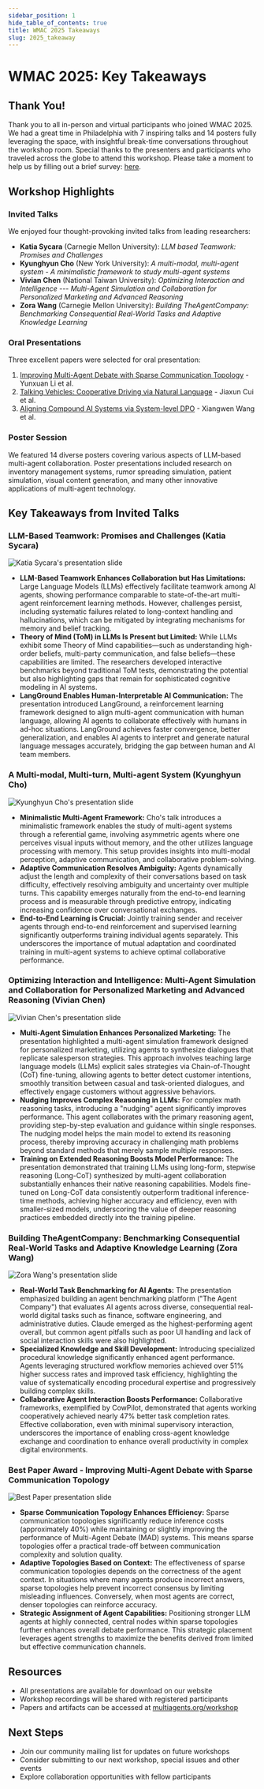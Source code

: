 ```yaml
---
sidebar_position: 1
hide_table_of_contents: true
title: WMAC 2025 Takeaways
slug: 2025_takeaway
---
```


# WMAC 2025: Key Takeaways

## Thank You!
Thank you to all in-person and virtual participants who joined WMAC 2025. We had a great time in Philadelphia with 7 inspiring talks and 14 posters fully leveraging the space, with insightful break-time conversations throughout the workshop room. Special thanks to the presenters and participants who traveled across the globe to attend this workshop. Please take a moment to help us by filling out a brief survey: [here](/2025-survey).

## Workshop Highlights

### Invited Talks
We enjoyed four thought-provoking invited talks from leading researchers:
- **Katia Sycara** (Carnegie Mellon University): *LLM based Teamwork: Promises and Challenges*
- **Kyunghyun Cho** (New York University): *A multi-modal, multi-agent system - A minimalistic framework to study multi-agent systems*
- **Vivian Chen** (National Taiwan University): *Optimizing Interaction and Intelligence --- Multi-Agent Simulation and Collaboration for Personalized Marketing and Advanced Reasoning*
- **Zora Wang** (Carnegie Mellon University): *Building TheAgentCompany: Benchmarking Consequential Real-World Tasks and Adaptive Knowledge Learning*

### Oral Presentations
Three excellent papers were selected for oral presentation:
1. [Improving Multi-Agent Debate with Sparse Communication Topology](https://arxiv.org/pdf/2406.11776) - Yunxuan Li et al.
2. [Talking Vehicles: Cooperative Driving via Natural Language](/2025_artifacts/talking_vehicles_cooperative_driving_via_natural_language.pdf) - Jiaxun Cui et al.
3. [Aligning Compound AI Systems via System-level DPO](/2025_artifacts/aligning_compound_ai_systems_via_system_level_dpo.pdf) - Xiangwen Wang et al.

### Poster Session
We featured 14 diverse posters covering various aspects of LLM-based multi-agent collaboration. Poster presentations included research on inventory management systems, rumor spreading simulation, patient simulation, visual content generation, and many other innovative applications of multi-agent technology.

## Key Takeaways from Invited Talks

### LLM-Based Teamwork: Promises and Challenges (Katia Sycara)

<div style={{textAlign: 'center', margin: '1.5rem 0'}}>
  <img src="/2025_talks/screen_talk_1.png" alt="Katia Sycara's presentation slide" style={{maxWidth: '90%', borderRadius: '8px', boxShadow: '0 4px 8px rgba(0,0,0,0.15)', border: '1px solid #e5e9f0'}} />
</div>

- **LLM-Based Teamwork Enhances Collaboration but Has Limitations:**
  Large Language Models (LLMs) effectively facilitate teamwork among AI agents, showing performance comparable to state-of-the-art multi-agent reinforcement learning methods. However, challenges persist, including systematic failures related to long-context handling and hallucinations, which can be mitigated by integrating mechanisms for memory and belief tracking.
- **Theory of Mind (ToM) in LLMs Is Present but Limited:**
  While LLMs exhibit some Theory of Mind capabilities—such as understanding high-order beliefs, multi-party communication, and false beliefs—these capabilities are limited. The researchers developed interactive benchmarks beyond traditional ToM tests, demonstrating the potential but also highlighting gaps that remain for sophisticated cognitive modeling in AI systems.
- **LangGround Enables Human-Interpretable AI Communication:**
  The presentation introduced LangGround, a reinforcement learning framework designed to align multi-agent communication with human language, allowing AI agents to collaborate effectively with humans in ad-hoc situations. LangGround achieves faster convergence, better generalization, and enables AI agents to interpret and generate natural language messages accurately, bridging the gap between human and AI team members.


### A Multi-modal, Multi-turn, Multi-agent System (Kyunghyun Cho)

<div style={{textAlign: 'center', margin: '1.5rem 0'}}>
  <img src="/2025_talks/screen_talk_2.png" alt="Kyunghyun Cho's presentation slide" style={{maxWidth: '90%', borderRadius: '8px', boxShadow: '0 4px 8px rgba(0,0,0,0.15)', border: '1px solid #e5e9f0'}} />
</div>

- **Minimalistic Multi-Agent Framework:**
  Cho's talk introduces a minimalistic framework enables the study of multi-agent systems through a referential game, involving asymmetric agents where one perceives visual inputs without memory, and the other utilizes language processing with memory. This setup provides insights into multi-modal perception, adaptive communication, and collaborative problem-solving.
- **Adaptive Communication Resolves Ambiguity:**
  Agents dynamically adjust the length and complexity of their conversations based on task difficulty, effectively resolving ambiguity and uncertainty over multiple turns. This capability emerges naturally from the end-to-end learning process and is measurable through predictive entropy, indicating increasing confidence over conversational exchanges.
- **End-to-End Learning is Crucial:**
  Jointly training sender and receiver agents through end-to-end reinforcement and supervised learning significantly outperforms training individual agents separately. This underscores the importance of mutual adaptation and coordinated training in multi-agent systems to achieve optimal collaborative performance.


### Optimizing Interaction and Intelligence: Multi-Agent Simulation and Collaboration for Personalized Marketing and Advanced Reasoning (Vivian Chen)

<div style={{textAlign: 'center', margin: '1.5rem 0'}}>
  <img src="/2025_talks/screen_talk_3.png" alt="Vivian Chen's presentation slide" style={{maxWidth: '90%', borderRadius: '8px', boxShadow: '0 4px 8px rgba(0,0,0,0.15)', border: '1px solid #e5e9f0'}} />
</div>

- **Multi-Agent Simulation Enhances Personalized Marketing:**
  The presentation highlighted a multi-agent simulation framework designed for personalized marketing, utilizing agents to synthesize dialogues that replicate salesperson strategies. This approach involves teaching large language models (LLMs) explicit sales strategies via Chain-of-Thought (CoT) fine-tuning, allowing agents to better detect customer intentions, smoothly transition between casual and task-oriented dialogues, and effectively engage customers without aggressive behaviors.
- **Nudging Improves Complex Reasoning in LLMs:**
  For complex math reasoning tasks, introducing a "nudging" agent significantly improves performance. This agent collaborates with the primary reasoning agent, providing step-by-step evaluation and guidance within single responses. The nudging model helps the main model to extend its reasoning process, thereby improving accuracy in challenging math problems beyond standard methods that merely sample multiple responses.
- **Training on Extended Reasoning Boosts Model Performance:**
  The presentation demonstrated that training LLMs using long-form, stepwise reasoning (Long-CoT) synthesized by multi-agent collaboration substantially enhances their native reasoning capabilities. Models fine-tuned on Long-CoT data consistently outperform traditional inference-time methods, achieving higher accuracy and efficiency, even with smaller-sized models, underscoring the value of deeper reasoning practices embedded directly into the training pipeline.


### Building TheAgentCompany: Benchmarking Consequential Real-World Tasks and Adaptive Knowledge Learning (Zora Wang)

<div style={{textAlign: 'center', margin: '1.5rem 0'}}>
  <img src="/2025_talks/screen_talk_4.png" alt="Zora Wang's presentation slide" style={{maxWidth: '90%', borderRadius: '8px', boxShadow: '0 4px 8px rgba(0,0,0,0.15)', border: '1px solid #e5e9f0'}} />
</div>

- **Real-World Task Benchmarking for AI Agents:**
  The presentation emphasized building an agent benchmarking platform ("The Agent Company") that evaluates AI agents across diverse, consequential real-world digital tasks such as finance, software engineering, and administrative duties. Claude emerged as the highest-performing agent overall, but common agent pitfalls such as poor UI handling and lack of social interaction skills were also highlighted.
- **Specialized Knowledge and Skill Development:**
  Introducing specialized procedural knowledge significantly enhanced agent performance. Agents leveraging structured workflow memories achieved over 51% higher success rates and improved task efficiency, highlighting the value of systematically encoding procedural expertise and progressively building complex skills.
- **Collaborative Agent Interaction Boosts Performance:**
  Collaborative frameworks, exemplified by CowPilot, demonstrated that agents working cooperatively achieved nearly 47% better task completion rates. Effective collaboration, even with minimal supervisory interaction, underscores the importance of enabling cross-agent knowledge exchange and coordination to enhance overall productivity in complex digital environments.

### Best Paper Award - Improving Multi-Agent Debate with Sparse Communication Topology

<div style={{textAlign: 'center', margin: '1.5rem 0'}}>
  <img src="/2025_talks/screen_talk_best_oral.png" alt="Best Paper presentation slide" style={{maxWidth: '90%', borderRadius: '8px', boxShadow: '0 4px 8px rgba(0,0,0,0.15)', border: '1px solid #e5e9f0'}} />
</div>

- **Sparse Communication Topology Enhances Efficiency:**
  Sparse communication topologies significantly reduce inference costs (approximately 40%) while maintaining or slightly improving the performance of Multi-Agent Debate (MAD) systems. This means sparse topologies offer a practical trade-off between communication complexity and solution quality.
- **Adaptive Topologies Based on Context:**
  The effectiveness of sparse communication topologies depends on the correctness of the agent context. In situations where many agents produce incorrect answers, sparse topologies help prevent incorrect consensus by limiting misleading influences. Conversely, when most agents are correct, denser topologies can reinforce accuracy.
- **Strategic Assignment of Agent Capabilities:**
  Positioning stronger LLM agents at highly connected, central nodes within sparse topologies further enhances overall debate performance. This strategic placement leverages agent strengths to maximize the benefits derived from limited but effective communication channels.


## Resources
- All presentations are available for download on our website
- Workshop recordings will be shared with registered participants
- Papers and artifacts can be accessed at [multiagents.org/workshop](https://multiagents.org/workshop)

## Next Steps
- Join our community mailing list for updates on future workshops
- Consider submitting to our next workshop, special issues and other events
- Explore collaboration opportunities with fellow participants
